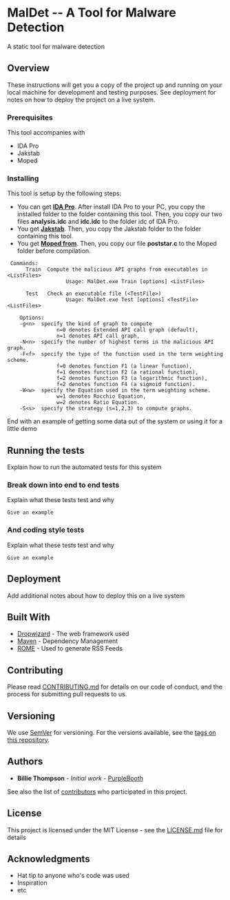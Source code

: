 # MalDet --  A Tool for Malware Detection

A static tool for malware detection

## Overview

These instructions will get you a copy of the project up and running on your local machine for development and testing purposes. See deployment for notes on how to deploy the project on a live system.

### Prerequisites

This tool accompanies with 
  + IDA Pro
  + Jakstab
  + Moped

### Installing

This tool is setup by the following steps:
+ You can get [**IDA Pro**](https://www.hex-rays.com/products/ida/index.shtml). After install IDA Pro to your PC, you copy the installed folder to the folder containing this tool. Then, you copy our two files **analysis.idc** and **idc.idc** to the folder idc of IDA Pro.
+ You get [**Jakstab**](http://www.jakstab.org/). Then, you copy the Jakstab folder to the folder containing this tool.
+ You get [**Moped from**](http://www2.informatik.uni-stuttgart.de/fmi/szs/tools/moped/). Then, you copy our file **poststar.c** to the Moped folder before compilation.
 

```
 Commands:
      Train  Compute the malicious API graphs from executables in <ListFiles>
                   Usage: MalDet.exe Train [options] <ListFiles>

      Test   Check an executable file (<TestFile>)
                   Usage: MalDet.exe Test [options] <TestFile> <ListFiles>

    Options:
    -g<n>  specify the kind of graph to compute
                n=0 denotes Extended API call graph (default),
                n=1 denotes API call graph,
    -N<n>  specify the number of highest terms in the malicious API graph.
    -F<f>  specify the type of the function used in the term weighting scheme.
                f=0 denotes function F1 (a linear function),
                f=1 denotes function F2 (a rational function),
                f=2 denotes function F3 (a logarithmic function),
                f=2 denotes function F4 (a sigmoid function).
    -W<w>  specify the Equation used in the term weighting scheme.
                w=1 denotes Rocchio Equation,
                w=2 denotes Ratio Equation.
    -S<s>  specify the strategy (s=1,2,3) to compute graphs.
```
 
End with an example of getting some data out of the system or using it for a little demo

## Running the tests

Explain how to run the automated tests for this system

### Break down into end to end tests

Explain what these tests test and why

```
Give an example
```

### And coding style tests

Explain what these tests test and why

```
Give an example
```

## Deployment

Add additional notes about how to deploy this on a live system

## Built With

* [Dropwizard](http://www.dropwizard.io/1.0.2/docs/) - The web framework used
* [Maven](https://maven.apache.org/) - Dependency Management
* [ROME](https://rometools.github.io/rome/) - Used to generate RSS Feeds

## Contributing

Please read [CONTRIBUTING.md](https://gist.github.com/PurpleBooth/b24679402957c63ec426) for details on our code of conduct, and the process for submitting pull requests to us.

## Versioning

We use [SemVer](http://semver.org/) for versioning. For the versions available, see the [tags on this repository](https://github.com/your/project/tags). 

## Authors

* **Billie Thompson** - *Initial work* - [PurpleBooth](https://github.com/PurpleBooth)

See also the list of [contributors](https://github.com/your/project/contributors) who participated in this project.

## License

This project is licensed under the MIT License - see the [LICENSE.md](LICENSE.md) file for details

## Acknowledgments

* Hat tip to anyone who's code was used
* Inspiration
* etc
